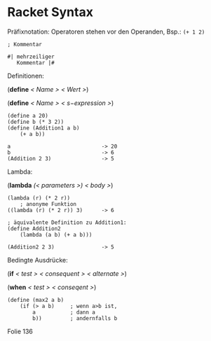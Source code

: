 # Racket Syntax

Präfixnotation: Operatoren stehen vor den Operanden, Bsp.: `(+ 1 2)`

```
; Kommentar

#| mehrzeiliger
   Kommentar |#
```

Definitionen:

(**define** _< Name > < Wert >_)

(**define** _< Name > < s−expression >_)
```
(define a 20)
(define b (* 3 2))
(define (Addition1 a b)
    (+ a b))

a                             -> 20
b                             -> 6
(Addition 2 3)                -> 5
```

Lambda:

(**lambda** _(< parameters >) < body >_)
```
(lambda (r) (* 2 r))
    ; anonyme Funktion
((lambda (r) (* 2 r)) 3)      -> 6

; äquivalente Definition zu Addition1:
(define Addition2
    (lambda (a b) (+ a b)))

(Addition2 2 3)               -> 5
```

Bedingte Ausdrücke:

(**if** _< test > < consequent > < alternate >_)

(**when** _< test > < conseqent >_)
```
(define (max2 a b)
    (if (> a b)     ; wenn a>b ist,
        a           ; dann a
        b))         ; andernfalls b
```

Folie 136
